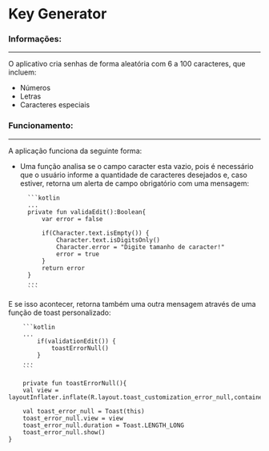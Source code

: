 # Key Generator

### Informações:
***

O aplicativo cria senhas de forma aleatória com 6 a 100 caracteres, que incluem:

* Números
* Letras
* Caracteres especiais

### Funcionamento:
***

A aplicação funciona da seguinte forma:

* Uma função analisa se o campo caracter esta vazio, pois é necessário que o usuário informe a quantidade de caracteres desejados e, caso estiver, retorna um alerta de campo obrigatório com uma mensagem:

        ```kotlin
        ...
        private fun validaEdit():Boolean{
            var error = false

            if(Character.text.isEmpty()) {
                Character.text.isDigitsOnly()
                Character.error = "Digite tamanho de caracter!"
                error = true
            }
            return error
        }
        ...
        ```

E se isso acontecer, retorna também uma outra mensagem através de uma função de toast personalizado:

        ```kotlin
        ...
            if(validationEdit()) {
                toastErrorNull()
            }
        ...
        ```

        private fun toastErrorNull(){
        val view = layoutInflater.inflate(R.layout.toast_customization_error_null,container_error_null)

        val toast_error_null = Toast(this)
        toast_error_null.view = view
        toast_error_null.duration = Toast.LENGTH_LONG
        toast_error_null.show()
    }

